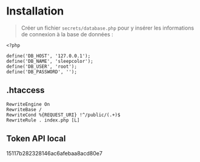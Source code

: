 # Installation
>
> Créer un fichier ``secrets/database.php`` pour y insérer les informations de connexion à la base de données :

    <?php

    define('DB_HOST', '127.0.0.1');
    define('DB_NAME', 'sleepcolor');
    define('DB_USER', 'root');
    define('DB_PASSWORD', '');

## .htaccess
    RewriteEngine On
    RewriteBase /
    RewriteCond %{REQUEST_URI} !^/public/(.+)$
    RewriteRule . index.php [L]

## Token API local

15117b282328146ac6afebaa8acd80e7